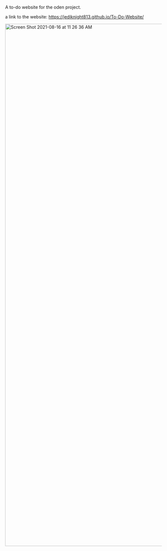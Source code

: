 A to-do website for the oden project.

a link to the website: https://jediknight813.github.io/To-Do-Website/

<img width="1679" alt="Screen Shot 2021-08-16 at 11 26 36 AM" src="https://user-images.githubusercontent.com/17935336/129597500-a0c2f10d-7fa5-478b-bce2-52211233e442.png">
